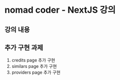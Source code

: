 # nomad coder - NextJS 강의 
## 강의 내용


## 추가 구현 과제 
1. credits page 추가 구현
2. similars page 추가 구현
3. providers page 추가 구현
